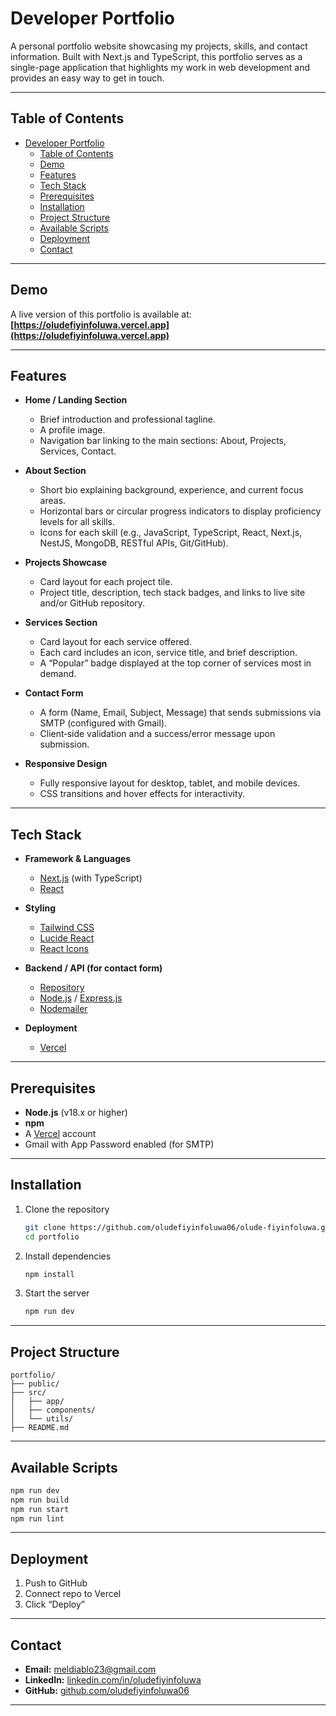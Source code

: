 # Developer Portfolio

A personal portfolio website showcasing my projects, skills, and contact information. Built with Next.js and TypeScript, this portfolio serves as a single-page application that highlights my work in web development and provides an easy way to get in touch.

---

## Table of Contents

- [Developer Portfolio](#developer-portfolio)
  - [Table of Contents](#table-of-contents)
  - [Demo](#demo)
  - [Features](#features)
  - [Tech Stack](#tech-stack)
  - [Prerequisites](#prerequisites)
  - [Installation](#installation)
  - [Project Structure](#project-structure)
  - [Available Scripts](#available-scripts)
  - [Deployment](#deployment)
  - [Contact](#contact)

---

## Demo

A live version of this portfolio is available at:
**[https://oludefiyinfoluwa.vercel.app](https://oludefiyinfoluwa.vercel.app)**

---

## Features

- **Home / Landing Section**

  - Brief introduction and professional tagline.
  - A profile image.
  - Navigation bar linking to the main sections: About, Projects, Services, Contact.

- **About Section**

  - Short bio explaining background, experience, and current focus areas.
  - Horizontal bars or circular progress indicators to display proficiency levels for all skills.
  - Icons for each skill (e.g., JavaScript, TypeScript, React, Next.js, NestJS, MongoDB, RESTful APIs, Git/GitHub).

- **Projects Showcase**

  - Card layout for each project tile.
  - Project title, description, tech stack badges, and links to live site and/or GitHub repository.

- **Services Section**

  - Card layout for each service offered.
  - Each card includes an icon, service title, and brief description.
  - A “Popular” badge displayed at the top corner of services most in demand.

- **Contact Form**

  - A form (Name, Email, Subject, Message) that sends submissions via SMTP (configured with Gmail).
  - Client‐side validation and a success/error message upon submission.

- **Responsive Design**
  - Fully responsive layout for desktop, tablet, and mobile devices.
  - CSS transitions and hover effects for interactivity.

---

## Tech Stack

- **Framework & Languages**

  - [Next.js](https://nextjs.org/) (with TypeScript)
  - [React](https://reactjs.org/)

- **Styling**

  - [Tailwind CSS](https://tailwindcss.com/)
  - [Lucide React](https://lucide.dev/icons/)
  - [React Icons](https://react-icons.github.io/react-icons/)

- **Backend / API (for contact form)**

  - [Repository](https://github.com/oludefiyinfoluwa06/olude-fiyinfoluwa-api)
  - [Node.js](https://nodejs.org/) / [Express.js](https://expressjs.com/)
  - [Nodemailer](https://nodemailer.com/)

- **Deployment**
  - [Vercel](https://vercel.com/)

---

## Prerequisites

- **Node.js** (v18.x or higher)
- **npm**
- A [Vercel](https://vercel.com/) account
- Gmail with App Password enabled (for SMTP)

---

## Installation

1. Clone the repository

   ```bash
   git clone https://github.com/oludefiyinfoluwa06/olude-fiyinfoluwa.git portfolio
   cd portfolio
   ```

2. Install dependencies

   ```bash
   npm install
   ```

3. Start the server
   ```bash
   npm run dev
   ```

---

## Project Structure

```
portfolio/
├── public/
├── src/
│   ├── app/
│   ├── components/
│   └── utils/
├── README.md
```

---

## Available Scripts

```bash
npm run dev
npm run build
npm run start
npm run lint
```

---

## Deployment

1. Push to GitHub
2. Connect repo to Vercel
3. Click “Deploy”

---

## Contact

- **Email:** [meldiablo23@gmail.com](mailto:meldiablo23@gmail.com)
- **LinkedIn:** [linkedin.com/in/oludefiyinfoluwa](https://linkedin.com/in/oludefiyinfoluwa)
- **GitHub:** [github.com/oludefiyinfoluwa06](https://github.com/oludefiyinfoluwa06)

---
